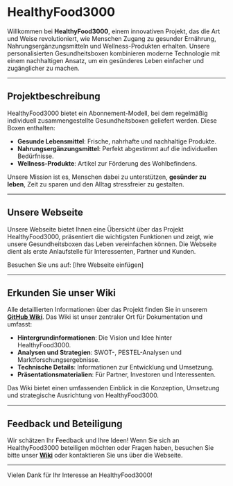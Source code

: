 # HealthyFood3000
 
Willkommen bei **HealthyFood3000**, einem innovativen Projekt, das die Art und Weise revolutioniert, wie Menschen Zugang zu gesunder Ernährung, Nahrungsergänzungsmitteln und Wellness-Produkten erhalten. Unsere personalisierten Gesundheitsboxen kombinieren moderne Technologie mit einem nachhaltigen Ansatz, um ein gesünderes Leben einfacher und zugänglicher zu machen.
 
---
 
## **Projektbeschreibung**
 
HealthyFood3000 bietet ein Abonnement-Modell, bei dem regelmäßig individuell zusammengestellte Gesundheitsboxen geliefert werden. Diese Boxen enthalten:
- **Gesunde Lebensmittel**: Frische, nahrhafte und nachhaltige Produkte.
- **Nahrungsergänzungsmittel**: Perfekt abgestimmt auf die individuellen Bedürfnisse.
- **Wellness-Produkte**: Artikel zur Förderung des Wohlbefindens.
 
Unsere Mission ist es, Menschen dabei zu unterstützen, **gesünder zu leben**, Zeit zu sparen und den Alltag stressfreier zu gestalten.
 
---
 
## **Unsere Webseite**
 
Unsere Webseite bietet Ihnen eine Übersicht über das Projekt HealthyFood3000, präsentiert die wichtigsten Funktionen und zeigt, wie unsere Gesundheitsboxen das Leben vereinfachen können. Die Webseite dient als erste Anlaufstelle für Interessenten, Partner und Kunden.
 
Besuchen Sie uns auf: [Ihre Webseite einfügen]
 
---
 
## **Erkunden Sie unser Wiki**
 
Alle detaillierten Informationen über das Projekt finden Sie in unserem **[GitHub Wiki](https://github.com/bourb0n1412/HealthyFood3000/wiki/Wiki)**. Das Wiki ist unser zentraler Ort für Dokumentation und umfasst:
- **Hintergrundinformationen**: Die Vision und Idee hinter HealthyFood3000.
- **Analysen und Strategien**: SWOT-, PESTEL-Analysen und Marktforschungsergebnisse.
- **Technische Details**: Informationen zur Entwicklung und Umsetzung.
- **Präsentationsmaterialien**: Für Partner, Investoren und Interessenten.
 
Das Wiki bietet einen umfassenden Einblick in die Konzeption, Umsetzung und strategische Ausrichtung von HealthyFood3000.
 
---
 
## **Feedback und Beteiligung**
 
Wir schätzen Ihr Feedback und Ihre Ideen! Wenn Sie sich an HealthyFood3000 beteiligen möchten oder Fragen haben, besuchen Sie bitte unser **[Wiki](https://github.com/bourb0n1412/HealthyFood3000/wiki/Wiki)** oder kontaktieren Sie uns über die Webseite.
 
---
 
Vielen Dank für Ihr Interesse an HealthyFood3000!